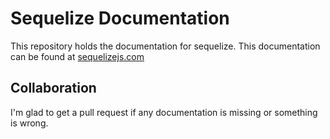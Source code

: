 # Sequelize Documentation #
This repository holds the documentation for sequelize. This documentation can be found at [sequelizejs.com](http://www.sequelizejs.com)

## Collaboration ##

I'm glad to get a pull request if any documentation is missing or something is wrong.
